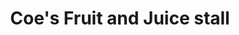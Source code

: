 ---
title: "Coe's Fruit and Juice stall"
url: /cambridge/coes-fruit-and-juice-stall/
shop: Gemüse & Obst
---
